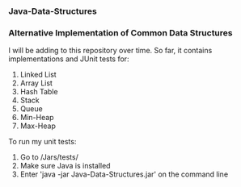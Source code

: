 ### Java-Data-Structures

<h3>Alternative Implementation of Common Data Structures</h3>
<p>I will be adding to this repository over time. So far, it contains implementations and JUnit tests for:</p>
<ol>
    <li>Linked List</li>
    <li>Array List</li>
    <li>Hash Table</li>
    <li>Stack</li>
    <li>Queue</li>
    <li>Min-Heap</li>
    <li>Max-Heap</li>
</ol>
<p>To run my unit tests:
<ol>
    <li>Go to /Jars/tests/</li>
    <li>Make sure Java is installed</li>
    <li>Enter 'java -jar Java-Data-Structures.jar' on the command line</li>
</ol>